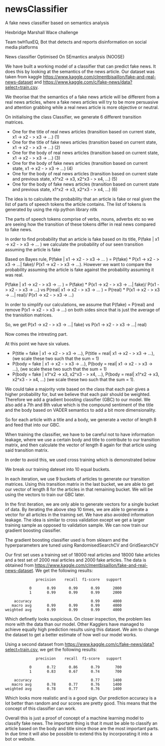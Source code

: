 # newsClassifier
A fake news classifier based on semantics analysis

Hexbridge Marshall Wace challenge 

Team twH1uxEQ, Bot that detects and reports disinformation on social media platforms

News classifier Optimised On SEmantics analysis (NOOSE)

We have built a working model of a classifier that can predict fake news. It does this by looking at the semantics of the news article. 
Our dataset was taken from kaggle https://www.kaggle.com/clmentbisaillon/fake-and-real-news-dataset and https://www.kaggle.com/c/fake-news/data?select=train.csv.

We theorise that the semantics of a fake news article will be different from a real news articles, where a fake news articles will try to be more
persuasive and attention grabbing while a real news article is more objective or neutral.

On initialising the class Classifier, we generate 6 different transition matrices. 
- One for the title of real news articles (transition based on current state, x1 -> x2 - > x3 -> ...) (1)
- One for the title of fake news articles (transition based on current state, x1 -> x2 - > x3 -> ...) (2)
- One for the body of real news articles (transition based on current state, x1 -> x2 - > x3 -> ...) (3)
- One for the body of fake news articles (transition based on current state, x1 -> x2 - > x3 -> ...) (4)
- One for the body of real news articles (transition based on current state and previous state, x1^x2 -> x3, x2^x3 - > x4, ...) (5)
- One for the body of fake news articles (transition based on current state and previous state, x1^x2 -> x3, x2^x3 - > x4, ...) (6)

The idea is to calculate the probability that an article is fake or real given the list of parts of speech tokens the article contains.
The list of tokens is generated by using the nlp python library nltk

The parts of speech tokens comprise of verbs, nouns, adverbs etc so we are seeing how the transition of these tokens differ in real news compared to fake news.

In order to find probability that an article is fake based on its title, P(fake | x1 -> x2 - > x3 -> ... ) we calculate the probability of our seen transition assuming the article is fake

Based on Bayes rule, P(fake | x1 -> x2 - > x3 -> ... ) = P(fake) * P(x1 -> x2 - > x3 -> ...| fake)/ P(x1 -> x2 - > x3 -> ...). However we want to compare the probability assuming the article is fake against the probability assuming it was real.

P(fake | x1 -> x2 - > x3 -> ... ) = P(fake) * P(x1 -> x2 - > x3 -> ...| fake)/ P(x1 -> x2 - > x3 -> ...) vs P(real| x1 -> x2 - > x3 -> ... ) = P(real) * P(x1 -> x2 - > x3 -> ...| real)/ P(x1 -> x2 - > x3 -> ...)

In order to simplify our calculations, we assume that P(fake) = P(real) and remove P(x1 -> x2 - > x3 -> ...) on both sides since that is just the average of the tranisition matrices.

So, we get P(x1 -> x2 - > x3 -> ...| fake) vs P(x1 -> x2 - > x3 -> ...| real)



Now comes the intresting part. 

At this point we have six values.

- P(title = fake | x1 -> x2 - > x3 -> ...), P(title = real| x1 -> x2 - > x3 -> ...), (we scale these two such that the sum = 1)
- P(body = fake | x1 -> x2 - > x3 -> ...), P(body = real| x1 -> x2 - > x3 -> ...), (we scale these two such that the sum = 1)
- P(body = fake | x1^x2 -> x3, x2^x3 - > x4, ...), P(body = real| x1^x2 -> x3, x2^x3 - > x4, ...) (we scale these two such that the sum = 1).

We could take a majority vote based on the class that each pair gives a higher probability for, but we believe that each pair should be weighted. Therefore we add a gradient boosting classifier (GBC) to our model.
We also add a 7th and 8th value which is the compound sentiment of the title and the body based on VADER semantics to add a bit more dimensionality. 

So for each article with a title and a body, we generate a vector of length 8 and feed that into our GBC.

When training the classifier, we have to be careful not to have information leakage, where we use a certain body and title to contribute to our transition matrix, and then calculate the vector of length 8 again for that article using said transition matrix.

In order to avoid this, we used cross training which is demonstrated below

We break our training dateset into 10 equal buckets.
 
In each iteration, we use 9 buckets of articles to generate our transition matrices. Using this transition matrix in the last bucket, we are able to get our vector of length 8 for the articles in that remaining bucket. We will be using the vectors to train our GBC later. 

In the first iteration, we are only able to generate vectors for a single bucket of data. By iterating the above step 10 times, we are able to generate a vector for all articles in the training set. We have also avoided information leakage. The idea is similar to cross validation except we get a larger training sample as opposed to validation sample. We can now train our gradient boosting classifier.

The gradient boosting classifier used is from sklearn and the hyperparameters are tuned using RandomisedSearchCV and GridSearchCV


Our first set uses a training set of 18000 real articles and 18000 fake articles and a test set of 2000 real articles and 2000 fake articles. The data is obtained from https://www.kaggle.com/clmentbisaillon/fake-and-real-news-dataset. We get the following results:

                  precision    recall  f1-score   support

               0       0.99      0.99      0.99      2000
               1       0.99      0.99      0.99      2000

        accuracy                           0.99      4000
       macro avg       0.99      0.99      0.99      4000
    weighted avg       0.99      0.99      0.99      4000

Which definetly looks suspicious. On closer inspection, the problem lies more with the data than our model. Other Kagglers have managed to achieve equally high prediction results using this dataset. 
We aim to change the dataset to get a better estimate of how well our model works.

Using a second dataset from https://www.kaggle.com/c/fake-news/data?select=train.csv, we get the following results:

                  precision    recall  f1-score   support
  
               0       0.72      0.86      0.79       700
               1       0.83      0.67      0.74       700
 
        accuracy                           0.77      1400
       macro avg       0.78      0.77      0.76      1400
    weighted avg       0.78      0.77      0.76      1400
 
Which looks more realistic and is a good sign. Our prediction accuracy is a lot better than random and our scores are pretty good. This means that the concept of this classifier can work.

Overall this is just a proof of concept of a machine learning model to classify fake news.  The important thing is that it must be able to classify an article based on the body and title since those are the most important parts.
In due time it will also be possible to extend this by incorporating it into a bot or website.
